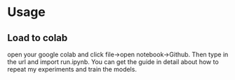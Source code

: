 # **Usage**
## Load to colab
open your google colab and click file->open notebook->Github. Then type in the url and import run.ipynb. You can get the guide in detail about how to repeat my experiments and train the models.

